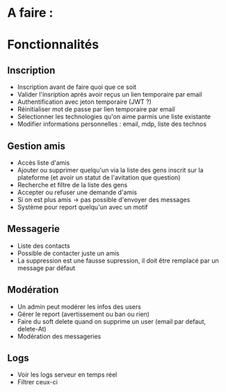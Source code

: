 # A faire :

# Fonctionnalités

## Inscription

- Inscription avant de faire quoi que ce soit
- Valider l'insription après avoir reçus un lien temporaire par email
- Authentification avec jeton temporaire (JWT ?)
- Réinitialiser mot de passe par lien temporaire par email
- Sélectionner les technologies qu'on aime parmis une liste existante
- Modifier informations personnelles : email, mdp, liste des technos

## Gestion amis

- Accès liste d'amis
- Ajouter ou supprimer quelqu'un via la liste des gens inscrit sur la plateforme (et avoir un statut de l'avitation que question)
- Recherche et filtre de la liste des gens
- Accepter ou refuser une demande d'amis
- Si on est plus amis -> pas possible d'envoyer des messages
- Système pour report quelqu'un avec un motif

## Messagerie

- Liste des contacts
- Possible de contacter juste un amis
- La suppression est une fausse supression, il doit être remplacé par un message par défaut

## Modération

- Un admin peut modérer les infos des users
- Gérer le report (avertissement ou ban ou rien)
- Faire du soft delete quand on supprime un user (email par defaut, delete-At)
- Modération des messageries

## Logs

- Voir les logs serveur en temps réel
- Filtrer ceux-ci
